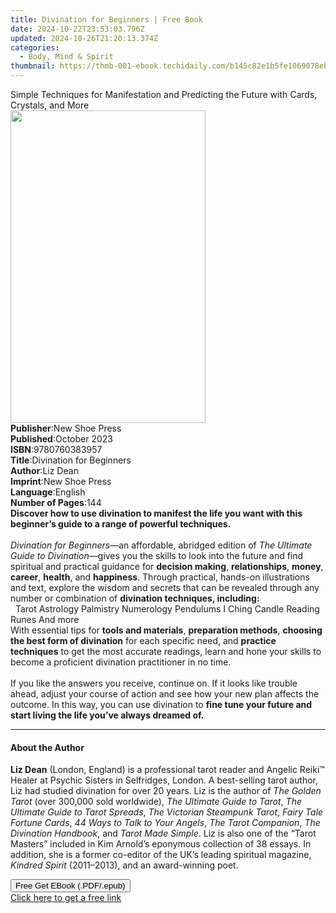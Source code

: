 ```yaml
---
title: Divination for Beginners | Free Book
date: 2024-10-22T23:53:03.796Z
updated: 2024-10-26T21:20:13.374Z
categories:
  - Body, Mind & Spirit
thumbnail: https://thmb-001-ebook.techidaily.com/b145c82e1b5fe1069078ebd94835d0582e277c33820d268bed82641684895b0f.jpg
---
```

<main id="book-container">
  <div class="flex flex-col">
    <div class="book-brief flex-1 py-6 px-4 sm:p-6 md:py-10 md:px-8">
      <!-- brief-->
      <div class="book-brief-main">
        Simple Techniques for Manifestation and Predicting the Future with
        Cards, Crystals, and More
      </div>
    </div>
    <div
      class="book-meta-info flex-1 grid gap-4 col-start-1 col-end-3 row-start-1 sm:mb-6 sm:grid-cols-4 lg:gap-6 lg:col-start-2 lg:row-end-6 lg:row-span-6 lg:mb-0"
    >
      <div
        class="book-meta-info-left place-content-center mt-4 p-4 text-sm leading-6 col-start-2 col-span-2 dark:text-slate-400"
      >
        <img
          class="w-full h-500 object-cover rounded-lg sm:h-255 sm:col-span-2 lg:col-span-full"
          src="https://img-001-ebook.techidaily.com/8479d8c149c3f479aef299112c33be1cdb3ed445b468808b39351b7277587d0c.jpg"
          alt=""
          width="312"
          height="500"
        />
      </div>
      <div
        class="book-meta-info-right mt-2 col-start-1 row-start-2 col-span-3 self-center"
      >
        <!-- meta data  -->
        <div class="flex flex-col px-4 md:px-8">
          <div class="flex-1">
            <strong>Publisher</strong>:<span class="px-2">New Shoe Press</span>
          </div>
          <div class="flex-1">
            <strong>Published</strong>:<span class="px-2">October 2023</span>
          </div>
          <div class="flex-1">
            <strong>ISBN</strong>:<span class="px-2">9780760383957</span>
          </div>
          <div class="flex-1">
            <strong>Title</strong>:<span class="px-2"
              >Divination for Beginners</span
            >
          </div>
          <div class="flex-1">
            <strong>Author</strong>:<span class="px-2">Liz Dean</span>
          </div>
          <div class="flex-1">
            <strong>Imprint</strong>:<span class="px-2">New Shoe Press</span>
          </div>
          <div class="flex-1">
            <strong>Language</strong>:<span class="px-2">English</span>
          </div>
          <div class="flex-1">
            <strong>Number of Pages</strong>:<span class="px-2">144</span>
          </div>
        </div>
      </div>
    </div>
    <div class="book-description flex-1 py-6 px-4 sm:p-6 md:py-10 md:px-8">
      <div class="book-description-main">
        <div accordion-content="" id="description">
          <b
            >Discover how to use divination to manifest the life you want with
            this beginner’s guide to a range of powerful techniques.</b
          ><br /><br /><i>Divination for Beginners</i>—an affordable, abridged
          edition of <i>The Ultimate Guide to Divination</i>—gives you the
          skills to look into the future and find spiritual and practical
          guidance for <b>decision making</b>, <b>relationships</b>,
          <b>money</b>, <b>career</b>, <b>health</b>, and <b>happiness</b>.
          Through practical, hands-on illustrations and text, explore the wisdom
          and secrets that can be revealed through any number or combination of
          <b>divination techniques, including:</b><br />
          &nbsp; Tarot Astrology Palmistry Numerology Pendulums I Ching Candle
          Reading Runes And more <br />
          With essential tips for <b>tools and materials</b>,
          <b>preparation methods</b>,
          <b>choosing the best form of divination</b> for each specific need,
          and <b>practice techniques</b> to get the most accurate readings,
          learn and hone your skills to become a proficient divination
          practitioner in no time.<br /><br />
          If you like the answers you receive, continue on. If it looks like
          trouble ahead, adjust your course of action and see how your new plan
          affects the outcome. In this way, you can use divination to
          <b
            >fine tune your future and start living the life you’ve always
            dreamed of.</b
          >
        </div>
        <div class="accordion-fader"></div>
      </div>
    </div>
    <div class="book-excerpts flex-1 py-6 px-4 sm:p-6 md:py-10 md:px-8">
      <!-- excerpts-->
      <div class="book-excerpts-main">
        <hr />
        <h4 class="placeholder placeholder-heading">
          <span>About the Author</span>
        </h4>
        <p></p>
        <p>
          <b>Liz Dean</b> (London, England) is a professional tarot reader and
          Angelic Reiki™ Healer at Psychic Sisters in Selfridges, London. A
          best-selling tarot author, Liz had studied divination for over 20
          years. Liz is the author of <i>The Golden Tarot</i> (over 300,000 sold
          worldwide),&nbsp;<i>The Ultimate Guide to Tarot</i>,
          <i>The Ultimate Guide to Tarot Spreads</i>,
          <i>The Victorian Steampunk Tarot</i>, <i>Fairy Tale Fortune Cards</i>,
          <i>44 Ways to Talk to Your Angels</i>, <i>The Tarot Companion</i>,
          <i>The Divination Handbook</i>, and <i>Tarot Made Simple</i>.&nbsp;Liz
          is also one of the “Tarot Masters” included in Kim Arnold’s eponymous
          collection of 38 essays. In addition, she is a former co-editor of the
          UK’s leading spiritual magazine, <i>Kindred Spirit</i> (2011–2013),
          and an award-winning poet.
        </p>
        <p></p>
      </div>
    </div>
    <div
      class="book-about-author flex-1 py-6 px-4 sm:p-6 md:py-10 md:px-8"
    ></div>
    <div class="book-free-get flex-1 py-6 px-4 sm:p-6 md:py-10 md:px-8">
      <button
        id="btn-free-get"
        class="bg-blue-500 hover:bg-blue-700 text-white font-bold py-2 px-4 rounded"
      >
        Free Get EBook (.PDF/.epub)
      </button>
      <div id="countdown-display" class="px-2 text-lg mt-2"></div>
      <a
        id="free-link"
        class="hidden bg-blue-500 hover:bg-blue-700 text-white font-bold py-2 px-4 rounded"
        href="https://www.ebooks.com/en-us/book/210756752/divination-for-beginners/liz-dean/"
        target="_blank"
        >Click here to get a free link</a
      >
    </div>
    <script>
      let countdownTime = 0;
      let countdownInterval = null;
      document
        .getElementById('btn-free-get')
        .addEventListener('click', startCountdown);
      function startCountdown() {
        countdownTime = new Date().getTime() + 60000 * 3;
        countdownInterval = setInterval(updateCountdown, 1000);
        document.getElementById('btn-free-get').disabled = true;
        document
          .getElementById('btn-free-get')
          .classList.add('bg-gray-500', 'cursor-not-allowed');
      }
      function updateCountdown() {
        let currentTime = new Date().getTime();
        let timeLeft = countdownTime - currentTime;
        let secondsLeft = Math.floor(timeLeft / 1000);
        document.getElementById('countdown-display').innerHTML =
          `Remaining time: ${secondsLeft} seconds.`;
        if (secondsLeft <= 0) {
          clearInterval(countdownInterval);
          document.getElementById('btn-free-get').classList.add('hidden');
          document.getElementById('free-link').classList.remove('hidden');
          document.getElementById('countdown-display').innerHTML = '';
        }
      }
    </script>
  </div>
</main>

<ins class="adsbygoogle"
      style="display:block"
      data-ad-client="ca-pub-7571918770474297"
      data-ad-slot="8358498916"
      data-ad-format="auto"
      data-full-width-responsive="true"></ins>
    